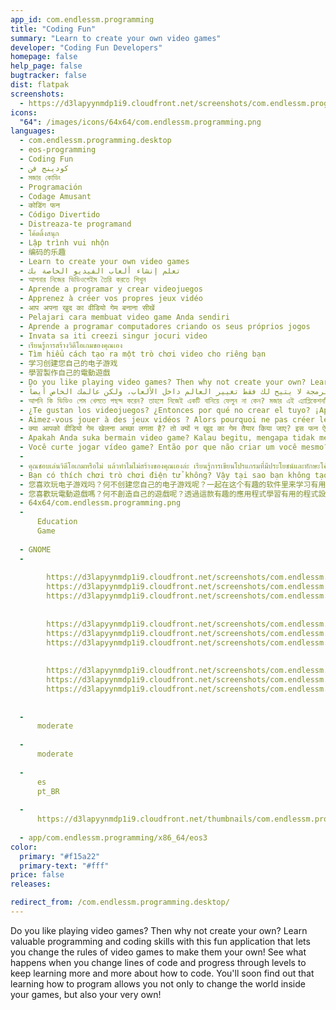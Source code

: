 ```yaml
---
app_id: com.endlessm.programming
title: "Coding Fun"
summary: "Learn to create your own video games"
developer: "Coding Fun Developers"
homepage: false
help_page: false
bugtracker: false
dist: flatpak
screenshots:
  - https://d3lapyynmdp1i9.cloudfront.net/screenshots/com.endlessm.programming/C/com.endlessm.programming-screenshot1.jpg
icons:
  "64": /images/icons/64x64/com.endlessm.programming.png
languages:
  - com.endlessm.programming.desktop
  - eos-programming
  - Coding Fun
  - كودينج فن
  - মজার কোডিং
  - Programación
  - Codage Amusant
  - कोडिंग फन
  - Código Divertido
  - Distreaza-te programand
  - โค้ดดิ้งสนุก
  - Lập trình vui nhộn
  - 编码的乐趣
  - Learn to create your own video games
  - تعلم إنشاء ألعاب الفيديو الخاصة بك
  - আপনার নিজের ভিডিওগেইম তৈরি করতে শিখুন
  - Aprende a programar y crear videojuegos
  - Apprenez à créer vos propres jeux vidéo
  - आप अपना खुद का वीडियो गेम बनाना सीखें
  - Pelajari cara membuat video game Anda sendiri
  - Aprende a programar computadores criando os seus próprios jogos
  - Invata sa iti creezi singur jocuri video
  - เรียนรู้การสร้างวิดีโอเกมของคุณเอง
  - Tìm hiểu cách tạo ra một trò chơi video cho riêng bạn
  - 学习创建您自己的电子游戏
  - 學習製作自己的電動遊戲
  - Do you like playing video games? Then why not create your own? Learn valuable programming and coding skills with this fun application that lets you change the rules of video games to make them your own! See what happens when you change lines of code and progress through levels to keep learning more and more about how to code. You'll soon find out that learning how to program allows you not only to change the world inside your games, but also your very own!
  - هل تحب ممارسة ألعاب الفيديو؟ فلماذا لا تنشيء تلك الخاصة بك؟ تعلم البرمجة القيمة ومهارات الترميز مع هذا التطبيق الممتع الذي يتيح لك تغيير قواعد ألعاب الفيديو لتستحوذ عليها! شاهد ماذا سيحدث عندما تغير سطور الأكواد وتتقدم عبر المستويات لتستمر في تعلم المزيد والمزيد عن كيفية كتابة التعليمات البرمجية. ستعرف قريباً أن تعلم كيفية البرمجة لا يتيح لك فقط تغيير العالم داخل الألعاب، ولكن عالمك الخاص أيضاً!
  - আপনি কি ভিডিও গেম খেলতে পছন্দ করেন? তাহলে নিজেই একটি বানিয়ে ফেলুন না কেন? মজার এই এ্যাপ্লিকেশনটি ব্যবহার করে প্রোগ্রামিং ও কোডিং-এর মূল্যবান দক্ষতা আয়ত্ত করুন, যা দিয়ে ভিডিও গেমের কলাকৌশল আপনার নিজের মতো বদলে ফেলতে পারবেন! কোডের একেকটি লাইন বদলে ফেললে কী হয় দেখুন এবং এভাবে বিভিন্ন স্তরে স্তরে কোডিংয়ের কলাকৌশল রপ্ত করুন। খুব শিগগিরই আপনি আবিষ্কার করবেন প্রোগ্রামিং করতে শিখে কেবলই গেমের ভেতরের বিশ্বকেই নয়, নিজের জীবনেও পরিবর্তন আনতে সক্ষম হচ্ছেন!
  - ¿Te gustan los videojuegos? ¿Entonces por qué no crear el tuyo? ¡Aprende a programar con este divertido programa que te permite cambiar las reglas de los videojuegos para hacerlos tuyos! Mira lo que sucede cuando cambias líneas de código y progresas a través de niveles para seguir aprendiendo más y más sobre cómo programar. Pronto te darás cuenta de que aprender a programar te permite no sólo cambiar el mundo dentro de tus juegos, ¡sino también el tuyo!
  - Aimez-vous jouer à des jeux vidéos ? Alors pourquoi ne pas créer le vôtre ? Acquérez des connaissances précieuses en programmation et en codage avec cette application amusante qui vous laisse changer les règles des jeux vidéos pour en faire des jeux de votre cru ! Observez ce qu’il se passe lorsque vous changez des lignes de code et progressez à travers les niveaux pour continuer à en apprendre de plus en plus sur le codage. Vous découvrirez rapidement qu’apprendre comment programmer ne vous permet pas seulement de changer le monde dans vos jeux, mais également de changer le vôtre !
  - क्या आपको वीडियो गेम खेलना अच्छा लगता है? तो क्यों न खुद का गेम तैयार किया जाए? इस फन ऐप्लिकेशन की मदद से महत्वपूर्ण प्रोग्रामिंग और कोडिंग की कुशलताएं सीखें जो आपको खुद का वीडियो गेम बनाने के लिए इसके नियमों को बदलने की सुविधा देता है! देखें कि क्या होता है जब आप कोड के लाइनों में फेरबदल करते हैं और कोड करने की विधि के बारे में अधिक से अधिक सीखते रहने के लिए लेवलों से होकर प्रगति करें। आप जल्द ही पाएंगे कि प्रोग्राम तैयार करना सीखने से आप न केवल अपने गेम्स के अंदर की दुनिया को बल्कि आप अपनी दुनिया भी बदलने में सक्षम होते हैं!
  - Apakah Anda suka bermain video game? Kalau begitu, mengapa tidak membuat video game Anda sendiri? Pelajari kemampuan programming dan coding yang berharga dengan aplikasi seru ini yang memungkinkan Anda untuk mengubah aturan main dalam video game dan menjadikannya ciptaan Anda sendiri! Lihat yang terjadi saat Anda mengubah kode dan maju melewati level demi level untuk terus belajar lebih banyak tentang kode. Anda akan segera mendapati bahwa dengan progamming Anda tidak hanya dapat mengubah dunia di dalam game Anda, tetapi juga dunia Anda sendiri!
  - Você curte jogar vídeo game? Então por que não criar um você mesmo? Aprenda habilidades diferenciadas de programação e códigos com este programa divertido que permite mudar as regras de jogos eletrônicos para torná-los só seus! Veja o que acontece quando você altera linhas de código e progride de nível para continuar aprendendo mais e mais sobre como fazer códigos. Você logo irá descobrir que aprender a programar permite que você não somente mude tudo dentro dos jogos, mas que também crie o seu!
  - 
  - คุณชอบเล่นวิดีโอเกมหรือไม่ แล้วทำไมไม่สร้างของคุณเองล่ะ เรียนรู้การเขียนโปรแกรมที่มีประโยชน์และทักษะโค้ดดิ้ง ด้วยแอพที่สนุกนี้ที่ช่วยให้คุณสามารถเปลี่ยนกฎของวิดีโอเกมจะทำให้เป็นของคุณเอง! ดูสิ่งที่เกิดขึ้นเมื่อคุณเปลี่ยนไลน์ของรหัสและความคืบหน้าผ่านระดับที่จะทำให้การเรียนรู้มากขึ้นเกี่ยวกับวิธีการรหัส ไม่นานคุณจะพบการเรียนรู้วิธีการเขียนโปรแกรมซึ่งคุณไม่เพียงจะเปลี่ยนโลกภายในเกมของคุณ แต่ยังเป็นตัวคุณเองมาก!
  - Bạn có thích chơi trò chơi điện tử không? Vậy tại sao bạn không tạo ra một trò cho riêng mình? Tìm hiểu những kỹ năng lập trình và mã hóa đáng giá với ứng dụng thú vị này sẽ giúp bạn thay đổi các quy tắc của trò chơi khiến trò chơi trở thành của riêng bạn! Hãy xem những gì sẽ xảy ra khi bạn thay đổi vài dòng mã và nâng cấp độ để tiếp tục học hỏi nhiều hơn về cách viết mã. Bạn sẽ sớm phát hiện ra rằng việc học lập trình cho phép bạn không chỉ thay đổi thế giới trong trò chơi của mình, mà còn theo cách của riêng bạn!
  - 您喜欢玩电子游戏吗？何不创建您自己的电子游戏呢？一起在这个有趣的软件里来学习有用的编程和编码技能吧，之后您就可以改变游戏规则让它们专属于您！随着学习的深入，您会发现小小的编码改变将会有大不同。编程不仅能让您改变游戏世界，还可以改变您自己的世界。
  - 您喜歡玩電動遊戲嗎？何不創造自己的遊戲呢？透過這款有趣的應用程式學習有用的程式設計及編寫程式碼的技巧，讓您改變電動遊戲的規則，變成自己專屬的遊戲！看看改變程式碼會發生什麼事，並通過關卡繼續進一步學習如何編寫程式碼。您很快就會發現，學習程式設計不僅能改變遊戲中的世界，也能改變您自己的！
  - 64x64/com.endlessm.programming.png
  - 
      Education
      Game
    
  - GNOME
  - 
      
        https://d3lapyynmdp1i9.cloudfront.net/screenshots/com.endlessm.programming/C/com.endlessm.programming-screenshot1.jpg
        https://d3lapyynmdp1i9.cloudfront.net/screenshots/com.endlessm.programming/es/com.endlessm.programming-screenshot1.jpg
        https://d3lapyynmdp1i9.cloudfront.net/screenshots/com.endlessm.programming/pt/com.endlessm.programming-screenshot1.jpg
      
      
        https://d3lapyynmdp1i9.cloudfront.net/screenshots/com.endlessm.programming/C/com.endlessm.programming-screenshot2.jpg
        https://d3lapyynmdp1i9.cloudfront.net/screenshots/com.endlessm.programming/es/com.endlessm.programming-screenshot2.jpg
        https://d3lapyynmdp1i9.cloudfront.net/screenshots/com.endlessm.programming/pt/com.endlessm.programming-screenshot2.jpg
      
      
        https://d3lapyynmdp1i9.cloudfront.net/screenshots/com.endlessm.programming/C/com.endlessm.programming-screenshot3.jpg
        https://d3lapyynmdp1i9.cloudfront.net/screenshots/com.endlessm.programming/es/com.endlessm.programming-screenshot3.jpg
        https://d3lapyynmdp1i9.cloudfront.net/screenshots/com.endlessm.programming/pt/com.endlessm.programming-screenshot3.jpg
      
    
  - 
      moderate
    
  - 
      moderate
    
  - 
      es
      pt_BR
    
  - 
      https://d3lapyynmdp1i9.cloudfront.net/thumbnails/com.endlessm.programming/com.endlessm.programming-thumb.jpg
    
  - app/com.endlessm.programming/x86_64/eos3
color:
  primary: "#f15a22"
  primary-text: "#fff"
price: false
releases:

redirect_from: /com.endlessm.programming.desktop/
---
```


<p>Do you like playing video games? Then why not create your own? Learn valuable programming and coding skills with this fun application that lets you change the rules of video games to make them your own! See what happens when you change lines of code and progress through levels to keep learning more and more about how to code. You'll soon find out that learning how to program allows you not only to change the world inside your games, but also your very own!</p>